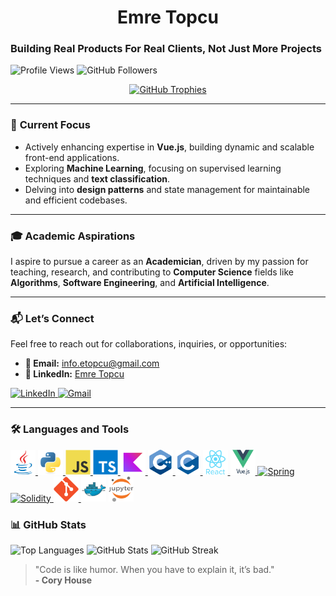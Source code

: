 <h1 align="center">Emre Topcu</h1>
<h3>Building Real Products For Real Clients, Not Just More Projects</h3>

<p>
  <img src="https://komarev.com/ghpvc/?username=emretopcu04&label=Profile%20Views&color=0e75b6&style=flat" alt="Profile Views" />
  <img src="https://img.shields.io/github/followers/emretopcu04?label=Followers&style=social" alt="GitHub Followers" />
</p>

<p align="center">
  <a href="https://github-profile-trophy.vercel.app/?username=emretopcu04" target="_blank">
    <img src="https://github-profile-trophy.vercel.app/?username=emretopcu04&margin-w=10&margin-h=10&no-frame=true&theme=gruvbox" alt="GitHub Trophies" />
  </a>
</p>

---

### 🌟 **Current Focus**
- Actively enhancing expertise in **Vue.js**, building dynamic and scalable front-end applications.  
- Exploring **Machine Learning**, focusing on supervised learning techniques and **text classification**.  
- Delving into **design patterns** and state management for maintainable and efficient codebases.

---

### 🎓 **Academic Aspirations**
I aspire to pursue a career as an **Academician**, driven by my passion for teaching, research, and contributing to **Computer Science** fields like **Algorithms**, **Software Engineering**, and **Artificial Intelligence**.

---

### 📬 **Let’s Connect**
Feel free to reach out for collaborations, inquiries, or opportunities:  
- **📧 Email:** [info.etopcu@gmail.com](mailto:info.etopcu@gmail.com)  
- **💼 LinkedIn:** [Emre Topcu](https://www.linkedin.com/in/emre-topcu04/)  

<p>
  <a href="https://www.linkedin.com/in/emre-topcu04/" target="_blank">
    <img src="https://img.icons8.com/fluency/48/000000/linkedin.png" alt="LinkedIn">
  </a>
  <a href="mailto:info.etopcu@gmail.com" target="_blank">
    <img src="https://img.icons8.com/fluency/48/000000/gmail-new.png" alt="Gmail">
  </a>
</p>

---

### 🛠️ **Languages and Tools**
<p> <!-- Programming Languages --> 
  <a href="https://www.java.com" target="_blank" rel="noreferrer"> 
    <img src="https://raw.githubusercontent.com/devicons/devicon/master/icons/java/java-original.svg" alt="Java" width="40" height="40"/> 
  </a> 
  <a href="https://www.python.org" target="_blank" rel="noreferrer"> 
      <img src="https://raw.githubusercontent.com/devicons/devicon/master/icons/python/python-original.svg" alt="Python" width="40" height="40"/> 
  </a> 
  <a href="https://developer.mozilla.org/en-US/docs/Web/JavaScript" target="_blank" rel="noreferrer"> 
    <img src="https://raw.githubusercontent.com/devicons/devicon/master/icons/javascript/javascript-original.svg" alt="JavaScript" width="40" height="40"/> 
  </a> 
  <a href="https://www.typescriptlang.org" target="_blank" rel="noreferrer"> 
    <img src="https://raw.githubusercontent.com/devicons/devicon/master/icons/typescript/typescript-original.svg" alt="TypeScript" width="40" height="40"/> 
  </a> 
  <a href="https://kotlinlang.org" target="_blank" rel="noreferrer"> 
    <img src="https://raw.githubusercontent.com/devicons/devicon/master/icons/kotlin/kotlin-original.svg" alt="Kotlin" width="40" height="40"/> 
  </a> 
  <a href="https://isocpp.org/" target="_blank" rel="noreferrer"> 
    <img src="https://raw.githubusercontent.com/devicons/devicon/master/icons/cplusplus/cplusplus-original.svg" alt="C++" width="40" height="40"/> 
  </a> 
  <a href="https://gcc.gnu.org/" target="_blank" rel="noreferrer"> 
    <img src="https://raw.githubusercontent.com/devicons/devicon/master/icons/c/c-original.svg" alt="C" width="40" height="40"/> 
  </a>
  <!-- Frameworks and Libraries --> 
  <a href="https://reactjs.org/" target="_blank" rel="noreferrer"> 
    <img src="https://raw.githubusercontent.com/devicons/devicon/master/icons/react/react-original-wordmark.svg" alt="React" width="40" height="40"/> 
  </a> 
  <a href="https://vuejs.org/" target="_blank" rel="noreferrer"> 
    <img src="https://raw.githubusercontent.com/devicons/devicon/master/icons/vuejs/vuejs-original-wordmark.svg" alt="Vue.js" width="40" height="40"/> 
  </a> 
  <a href="https://spring.io/" target="_blank" rel="noreferrer"> 
    <img src="https://www.vectorlogo.zone/logos/springio/springio-icon.svg" alt="Spring" width="40" height="40"/> 
  </a> 
  <a href="https://soliditylang.org" target="_blank" rel="noreferrer"> 
    <img src="https://cdn.worldvectorlogo.com/logos/solidity.svg" alt="Solidity" width="40" height="40"/> 
  </a> 
  <!-- Tools and Practices --> 
  <a href="https://git-scm.com/" target="_blank" rel="noreferrer"> 
    <img src="https://raw.githubusercontent.com/devicons/devicon/master/icons/git/git-original.svg" alt="Git" width="40" height="40"/> 
  </a> 
  
  <img src="https://raw.githubusercontent.com/devicons/devicon/master/icons/docker/docker-original.svg" alt="Docker" width="40" height="40"/>
  </a> 
  <a href="https://jupyter.org/" target="_blank" rel="noreferrer"> 
    <img src="https://raw.githubusercontent.com/devicons/devicon/master/icons/jupyter/jupyter-original-wordmark.svg" alt="Jupyter" width="40" height="40"/> 
  </a> 
  </p>

### 📊 **GitHub Stats**    
<p>
  <img src="https://github-readme-stats.vercel.app/api/top-langs/?username=emretopcu04&layout=compact&theme=gruvbox" alt="Top Languages" />
  <img src="https://github-readme-stats.vercel.app/api?username=emretopcu04&show_icons=true&theme=gruvbox" alt="GitHub Stats"/>
  <img src="https://github-readme-streak-stats.herokuapp.com/?user=emretopcu04&theme=gruvbox" alt="GitHub Streak" />
</p>


> "Code is like humor. When you have to explain it, it’s bad."  
> **- Cory House**
